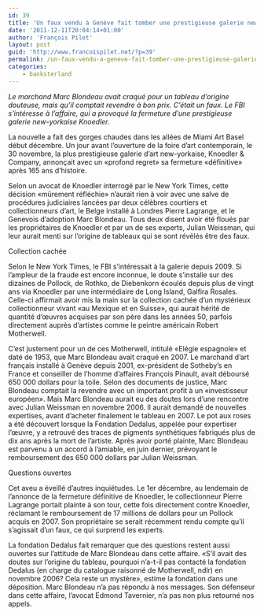 ```yaml
---
id: 39
title: 'Un faux vendu à Genève fait tomber une prestigieuse galerie new-yorkaise'
date: '2011-12-11T20:04:14+01:00'
author: 'François Pilet'
layout: post
guid: 'http://www.francoispilet.net/?p=39'
permalink: /un-faux-vendu-a-geneve-fait-tomber-une-prestigieuse-galerie-new-yorkaise/
categories:
    - banksterland
---
```


*Le marchand Marc Blondeau avait craqué pour un tableau d’origine douteuse, mais qu’il comptait revendre à bon prix. C’était un faux. Le FBI s’intéresse à l’affaire, qui a provoqué la fermeture d’une prestigieuse galerie new-yorkaise Knoedler.*

La nouvelle a fait des gorges chaudes dans les allées de Miami Art Basel début décembre. Un jour avant l’ouverture de la foire d’art contemporain, le 30 novembre, la plus prestigieuse galerie d’art new-yorkaise, Knoedler &amp; Company, annonçait avec un «profond regret» sa fermeture «définitive» après 165 ans d’histoire.

Selon un avocat de Knoedler interrogé par le New York Times, cette décision «mûrement réfléchie» n’aurait rien à voir avec une salve de procédures judiciaires lancées par deux célèbres courtiers et collectionneurs d’art, le Belge installé à Londres Pierre Lagrange, et le Genevois d’adoption Marc Blondeau. Tous deux disent avoir été floués par les propriétaires de Knoedler et par un de ses experts, Julian Weissman, qui leur aurait menti sur l’origine de tableaux qui se sont révélés être des faux.

Collection cachée

Selon le New York Times, le FBI s’intéressait à la galerie depuis 2009. Si l’ampleur de la fraude est encore inconnue, le doute s’installe sur des dizaines de Pollock, de Rothko, de Diebenkorn écoulés depuis plus de vingt ans via Knoedler par une intermédiaire de Long Island, Galfira Rosales. Celle-ci affirmait avoir mis la main sur la collection cachée d’un mystérieux collectionneur vivant «au Mexique et en Suisse», qui aurait hérité de quantité d’œuvres acquises par son père dans les années 50, parfois directement auprès d’artistes comme le peintre américain Robert Motherwell.

C’est justement pour un de ces Motherwell, intitulé «Elégie espagnole» et daté de 1953, que Marc Blondeau avait craqué en 2007. Le marchand d’art français installé à Genève depuis 2001, ex-président de Sotheby’s en France et conseiller de l’homme d’affaires François Pinault, avait déboursé 650 000 dollars pour la toile. Selon des documents de justice, Marc Blondeau comptait la revendre avec un important profit à un «investisseur européen». Mais Marc Blondeau aurait eu des doutes lors d’une rencontre avec Julian Weissman en novembre 2006. Il aurait demandé de nouvelles expertises, avant d’acheter finalement le tableau en 2007. Le pot aux roses a été découvert lorsque la Fondation Dedalus, appelée pour expertiser l’œuvre, y a retrouvé des traces de pigments synthétiques fabriqués plus de dix ans après la mort de l’artiste. Après avoir porté plainte, Marc Blondeau est parvenu à un accord à l’amiable, en juin dernier, prévoyant le remboursement des 650 000 dollars par Julian Weissman.

Questions ouvertes

Cet aveu a éveillé d’autres inquiétudes. Le 1er décembre, au lendemain de l’annonce de la fermeture définitive de Knoedler, le collectionneur Pierre Lagrange portait plainte à son tour, cette fois directement contre Knoedler, réclamant le remboursement de 17 millions de dollars pour un Pollock acquis en 2007. Son propriétaire se serait récemment rendu compte qu’il s’agissait d’un faux, ce qui surprend les experts.

La fondation Dedalus fait remarquer que des questions restent aussi ouvertes sur l’attitude de Marc Blondeau dans cette affaire. «S’il avait des doutes sur l’origine du tableau, pourquoi n’a-t-il pas contacté la fondation Dedalus (en charge du catalogue raisonné de Motherwell, ndlr) en novembre 2006? Cela reste un mystère», estime la fondation dans une déposition. Marc Blondeau n’a pas répondu à nos messages. Son défenseur dans cette affaire, l’avocat Edmond Tavernier, n’a pas non plus retourné nos appels.